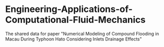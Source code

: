 # Engineering-Applications-of-Computational-Fluid-Mechanics
The shared data for paper "Numerical Modeling of Compound Flooding in Macau During Typhoon Hato Considering Inlets Drainage Effects"

